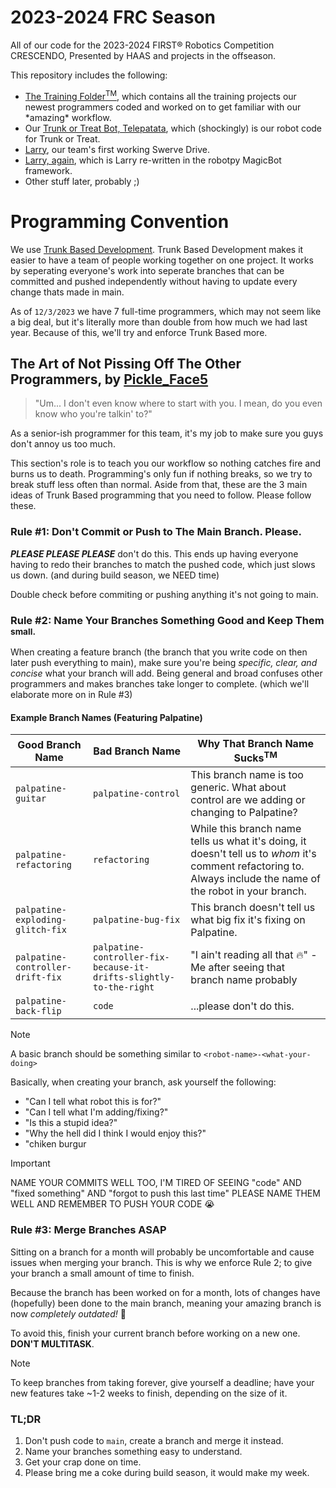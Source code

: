 # 2023-2024 FRC Season
All of our code for the 2023-2024 FIRST® Robotics Competition CRESCENDO, Presented by HAAS and projects in the offseason.

This repository includes the following:
+ [The Training Folder<sup>TM</sup>](Training), which contains all the training projects our newest programmers coded and worked on to get familiar with our \*amazing\* workflow.
+ Our [Trunk or Treat Bot, Telepatata](TrunkOrTreatRobot), which (shockingly) is our robot code for Trunk or Treat.
+ [Larry](Larry), our team's first working Swerve Drive.
+ [Larry, again](Larry_MagicBot), which is Larry re-written in the robotpy MagicBot framework.
+ Other stuff later, probably ;)

# Programming Convention
We use [Trunk Based Development](https://trunkbaseddevelopment.com/).
Trunk Based Development makes it easier to have a team of people working together on one project. It works by seperating everyone's work into seperate branches that can be committed and pushed independently without having to update every change thats made in main.

As of `12/3/2023` we have 7 full-time programmers, which may not seem like a big deal, but it's literally more than double from how much we had last year. Because of this, we'll try and enforce Trunk Based more.

## The Art of Not Pissing Off The Other Programmers, by [Pickle_Face5](https://github.com/PickleFace5)
> "Um... I don't even know where to start with you. I mean, do you even know who you're talkin' to?"

As a senior-ish programmer for this team, it's my job to make sure you guys don't annoy us too much.

This section's role is to teach you our workflow so nothing catches fire and burns us to death. Programming's only fun if nothing breaks, so we try to break stuff less often than normal. Aside from that, these are the 3 main ideas of Trunk Based programming that you need to follow. Please follow these.

### Rule #1: Don't Commit or Push to The Main Branch. Please.
***PLEASE PLEASE PLEASE*** don't do this. This ends up having everyone having to redo their branches to match the pushed code, which just slows us down. (and during build season, we NEED time)

Double check before commiting or pushing anything it's not going to main.

### Rule #2: Name Your Branches Something Good and Keep Them <sub>small.</sub>
When creating a feature branch (the branch that you write code on then later push everything to main), make sure you're being *specific, clear, and concise* what your branch will add. Being general and broad confuses other programmers and makes branches take longer to complete. (which we'll elaborate more on in Rule #3)

#### Example Branch Names (Featuring Palpatine)
| Good Branch Name | Bad Branch Name | Why That Branch Name Sucks<sup>TM</sup>
|------------------|------------------|---------------------------------------|
| `palpatine-guitar` | `palpatine-control` | This branch name is too generic. What about control are we adding or changing to Palpatine? |
| `palpatine-refactoring` | `refactoring` | While this branch name tells us what it's doing, it doesn't tell us to *whom* it's comment refactoring to. Always include the name of the robot in your branch. |
| `palpatine-exploding-glitch-fix` | `palpatine-bug-fix` | This branch doesn't tell us what big fix it's fixing on Palpatine. |
| `palpatine-controller-drift-fix` | `palpatine-controller-fix-because-it-drifts-slightly-to-the-right` | "I ain't reading all that 🔥" - Me after seeing that branch name probably |
| `palpatine-back-flip` | `code` | ...please don't do this. |

> [!NOTE]
> A basic branch should be something similar to `<robot-name>-<what-your-doing>`

Basically, when creating your branch, ask yourself the following:
+ "Can I tell what robot this is for?"
+ "Can I tell what I'm adding/fixing?"
+ "Is this a stupid idea?"
+ "Why the hell did I think I would enjoy this?"
+ "chiken burgur

> [!IMPORTANT]
> NAME YOUR COMMITS WELL TOO, I'M TIRED OF SEEING "code" AND "fixed something" AND "forgot to push this last time" PLEASE NAME THEM WELL AND REMEMBER TO PUSH YOUR CODE 😭

### Rule #3: Merge Branches ASAP
Sitting on a branch for a month will probably be uncomfortable and cause issues when merging your branch. This is why we enforce Rule 2; to give your branch a small amount of time to finish.

Because the branch has been worked on for a month, lots of changes have (hopefully) been done to the main branch, meaning your amazing branch is now *completely outdated!* 🥳

To avoid this, finish your current branch before working on a new one. __DON'T MULTITASK__.

> [!NOTE]
> To keep branches from taking forever, give yourself a deadline; have your new features take ~1-2 weeks to finish, depending on the size of it.

### TL;DR
1. Don't push code to `main`, create a branch and merge it instead.
2. Name your branches something easy to understand.
3. Get your crap done on time.
4. Please bring me a coke during build season, it would make my week.
